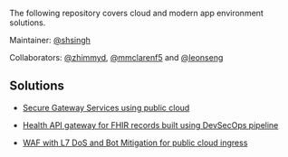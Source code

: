 The following repository covers cloud and modern app environment solutions.

Maintainer: [@shsingh](https://github.com/shsingh)

Collaborators: [@zhimmyd](https://github.com/zhimmyd), [@mmclarenf5](https://github.com/mmclarenF5) and [@leonseng](https://github.com/leonseng)

## Solutions

- [Secure Gateway Services using public cloud](https://github.com/apcj-f5/ausfed-sig/tree/58abf25830ab49cde22f1ccc97485637bad9c636)

- [Health API gateway for FHIR records built using DevSecOps pipeline](https://github.com/apcj-f5/hapi-fhir/tree/b004c8a04f1d0d1a0a75738fb820b7d64d08a3ab)

- [WAF with L7 DoS and Bot Mitigation for public cloud ingress](https://github.com/apcj-f5/cloud-ingress-appsec/tree/5fb9d61369163fafe019cfb1514c9da23ff34547)
